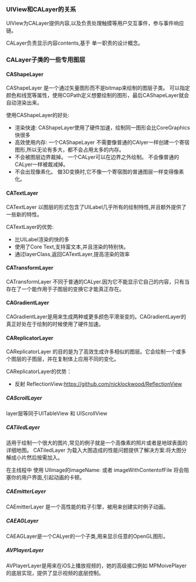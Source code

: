 
### UIView和CALayer的关系

UIView为CALayer提供内容,以及负责处理触摸等用户交互事件，参与事件响应链。

CALayer负责显示内容contents,基于 单一职责的设计概念。



### CALayer子类的一些专用图层

#### CAShapeLayer
CAShapeLayer 是一个通过矢量图形而不是bitmap来绘制的图层子类。 可以指定颜色和线宽等属性，使用CGPath定义想要绘制的图形，最后CAShapeLayer就会自动渲染出来。

使用CAShapeLayer的好处:
* 渲染快速: CAShapeLayer使用了硬件加速，绘制同一图形会比CoreGraphics快很多
* 高效使用内存: 一个CAShapeLayer 不需要像普通的CAlyer一样创建一个寄宿图形,所以无论有多大，都不会占用太多的内存。
* 不会被图层边界裁掉。 一个CALyer可以在边界之外绘制。 不会像普通的CALyer一样被裁减掉。
* 不会出现像素化。 做3D变换时,它不像一个寄宿图的普通图层一样变得像素化。


#### CATextLayer
CATextLayer 以图层的形式包含了UILabel几乎所有的绘制特性,并且额外提供了一些新的特性。


CATextLayer的优势:
* 比UILabel渲染的快的多
* 使用了Core Text,支持富文本,并且渲染的特别快。
* 通过layerClass,返回CATextLayer,提高渲染的效率



#### CATransformLayer
CATransformLayer 不同于普通的CALyer.因为它不能显示它自己的内容，只有当存在了一个能作用于子图层的变换它才能真正存在。

#### CAGradientLayer
CAGradientLayer是用来生成两种或更多颜色平滑渐变的。CAGradientLayer的真正好处在于绘制的时候使用了硬件加速。

#### CAReplicatorLayer
CAReplicatorLayer 的目的是为了高效生成许多相似的图层。它会绘制一个或多个图层的子图层，并在复制体上应用不同的变化。

CAReplicatorLayer的优势：
* 反射 ReflectionView:https://github.com/nicklockwood/ReflectionView


##### CAScrollLayer
layer层等同于UITableView 和 UIScrollView


##### CATiledLayer
适用于绘制一个很大的图片,常见的例子就是一个高像素的照片或者是地球表面的详细地图。
CATiledLayer 为载入大图造成的性能问题提供了解决方案:将大图分解成小片然后按需加入。

在主线程中 使用 UIImage的imageName: 或者 imageWithContentofFile 将会阻塞你的用户界面,引起动画的卡顿。


##### CAEmitterLayer
CAEmitterLayer 是一个高性能的粒子引擎，被用来创建实时例子动画。


##### CAEAGLayer

CAEAGLayer是一个CALyer的一个子类,用来显示任意的OpenGL图形。

##### AVPlayerLayer
AVPlayerLayer是用来在iOS上播放视频的，她的高级接口例如 MPMoivePlayer的底层实现，提供了显示视频的底层控制。
